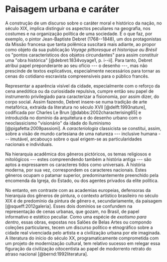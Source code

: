 Paisagem urbana e caráter
=========================

A construção de um discurso sobre o caráter moral e histórico da
nação, no século XIX, implica distinguir os aspectos peculiares na
geografia, nos costumes e na organização política de uma sociedade.
É o que faz, por exemplo, o pintor Jean-Baptiste Debret (1768--1848),
um dos protagonistas da Missão francesa que tanta polêmica suscitará
mais adiante, ao propor como objeto da sua publicação *Voyage
pittoresque et historique au Brésil* os "pontos característicos dos
objetos circundantes" para assim constituir uma "obra histórica"
[@debret:1834voyage1, p. i--ii]. Para tanto, Debret atribui papel
preponderante ao seu ofício --- o desenho ---, mas não prescinde de
textos explicativos, especialmente necessários para tornar as cenas do
cotidiano escravista compreensíveis para o público francês.

Representar a aparência visível da cidade, especialmente com o reforço
da cena anedótica ou da curiosidade repulsiva, cumpre então seu papel
de instrumento privilegiado para caracterizar a fisionomia, por assim
dizer, do corpo social. Assim fazendo, Debret insere-se numa tradição
de arte metafórica, extraída da literatura no século XVII
[@delft:1993nature], codificada por Charles Le Brun
[@dabbs:2002characterising65] e introduzida no domínio da arquitetura
e do desenho urbano com o neoclassicismo "visionário" da idade do
Iluminismo [@pigafetta:2009passioni].
A *caracteriologia* classicista se constitui, assim, sobre a visão de
mundo cartesiana de uma natureza --- inclusive humana --- imutável,
arcabouço sobre o qual erigem-se as particularidades nacionais e
individuais.

<!--
   -No longo caminho trilhado pelos "estudos brasileiros" desde então, a
   -simples exposição das particularidades nacionais tem degenerado não
   -tanto no rumo dos nacionalismos militantes que levaram a Europa a duas
   -guerras mundiais, mas principalmente na formulação de um princípio de
   -"singularidade brasileira" a alicerçar as teses de autores do século
   -XX, tais como Gilberto Freyre, Sergio Buarque de Holanda, Raymundo
   -Faoro e Jessé Souza. Sem entrar no mérito desses seminais marcos
   -explicativos do Brasil no campo sociológico, observa-se que eles se
   -situam no já citado espectro crítico que busca desvencilhar a cultura
   -latinoamericana de uma dependência histórica com respeito aos marcos
   -explicativos da cultura europeia.
   -
   -Na deriva, apontada por Carolina Fedatto [-@fedatto:2013saber, p.
   -102], do conceito sociológico de "singularidade brasileira" para os
   -estudos de história cultural urbana,
   -->


Na hierarquia acadêmica dos gêneros pictóricos, os temas religiosos e
mitológicos --- estes compreendendo também a história antiga --- são
aptos a expressarem os caracteres tidos como universais. À história
moderna, por sua vez, correspondem os caracteres nacionais. Estes
gêneros ocupam o patamar superior, predominantemente preenchido pela
encomenda da Igreja, do Estado, ou dos agentes privados da elite
política.

<!--
   -Esta hierarquia se rebate no influente tomo "Arquitetura" da
   -Enciclopédia de Diderot e d'Alembert redigido por Quatremère de
   -Quincy. No verbete "Caráter" [-@quatremere:1788caractere], Quatremère
   -estabelece um gradiente expressivo que começa com os caracteres
   -"essenciais" dos princípios construtivos, passando pelas respostas
   -"relativas", ou seja, nacionais a condicionantes geográficas,
   -climáticas e culturais, e terminando nas características "imitativas",
   -que consistem em individualizar um edifício segundo sua função ou
   -outros requisitos particularizados. 
   -->

No entanto, em contraste com as academias europeias, defensoras da
hierarquia dos gêneros de pintura, o contexto artístico brasileiro no
século XIX é de predomínio da pintura de gênero e, secundariamente, da
paisagem [@squeff:2012galeria]. Esses dois domínios se confundem na
representação de cenas urbanas, que gozam, no Brasil, de papel
informativo e estético peculiar. Como uma espécie de *exotismo para
dentro*, essas obras, expostas nos Salões de Belas Artes ou compondo
coleções particulares, tecem um discurso político e etnográfico sobre
a cidade real vivenciada pelo artista e a civilização urbana por ele
imaginada. A literatura do início do século XX, programaticamente
comprometida com um projeto de modernização cultural, tem relativo
sucesso em relegar essa figuração da civilização oitocentista ao papel
de modorrento retrato do atraso nacional [@bernd:1992literatura].


